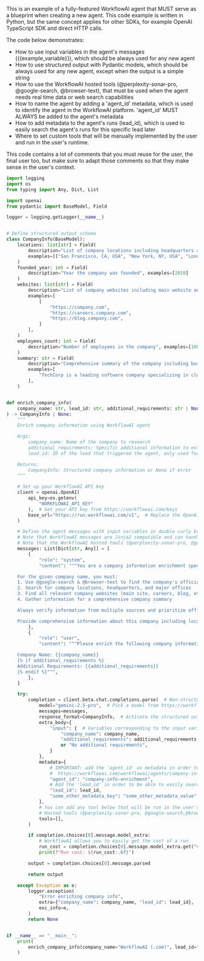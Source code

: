 
This is an example of a fully-featured WorkflowAI agent that MUST serve as a blueprint when creating a new agent. This code example is written in Python, but the same concept applies for other SDKs, for example OpenAI TypeScript SDK and direct HTTP calls.

The code below demonstrates:
- How to use input variables in the agent's messages ({{example_variable}}), which should be always used for any new agent
- How to use structured output with Pydantic models, which should be always used for any new agent, except when the output is a simple string
- How to use the WorkflowAI hosted tools (@perplexity-sonar-pro, @google-search, @browser-text), that must be used when the agent needs real time data or web search capabilities
- How to name the agent by adding a 'agent_id' metadata, which is used to identify the agent in the WorkflowAI platform. 'agent_id'  MUST ALWAYS be added to the agent's metadata
- How to add metadata to the agent's runs (lead_id), which is used to easily search the agent's runs for this specific lead later
- Where to set custom tools that will be manually implemented by the user and run in the user's runtime.

This code contains a lot of comments that you must reuse for the user, the final user too, but make sure to adapt those comments so that they make sense in the user's context.

```python
import logging
import os
from typing import Any, Dict, List

import openai
from pydantic import BaseModel, Field

logger = logging.getLogger(__name__)


# Define structured output schema
class CompanyInfo(BaseModel):
    locations: list[str] = Field(
        description="List of company locations including headquarters and major offices",  # description and examples help the agent understand the expected output
        examples=[["San Francisco, CA, USA", "New York, NY, USA", "London, UK"]],
    )
    founded_year: int = Field(
        description="Year the company was founded", examples=[2010]
    )
    websites: list[str] = Field(
        description="List of company websites including main website and relevant subdomains. Only include TLDs",
        examples=[
            [
                "https://company.com",
                "https://careers.company.com",
                "https://blog.company.com",
            ]
        ],
    )
    employees_count: int = Field(
        description="Number of employees in the company", examples=[1000]
    )
    summary: str = Field(
        description="Comprehensive summary of the company including business model, key products/services, and market position",
        examples=[
            "TechCorp is a leading software company specializing in cloud infrastructure solutions, serving over 10,000 enterprise customers globally with their flagship platform that enables scalable application deployment."
        ],
    )


def enrich_company_info(
    company_name: str, lead_id: str, additional_requirements: str | None = None
) -> CompanyInfo | None:
    """
    Enrich company information using WorkflowAI agent

    Args:
        company_name: Name of the company to research
        additional_requirements: Specific additional information to extract
        lead_id: ID of the lead that triggered the agent, only used for metadata in order to faciliate tracking down the road

    Returns:
        CompanyInfo: Structured company information or None if error
    """

    # Set up your WorkflowAI API key
    client = openai.OpenAI(
        api_key=os.getenv(
            "WORKFLOWAI_API_KEY"
        ),  # Get your API key from https://workflowai.com/keys
        base_url="https://run.workflowai.com/v1",  # Replace the OpenAI base URL with the WorkflowAI one
    )

    # Define the agent messages with input variables in double curly braces {{}}
    # Note that WorkflowAI messages are Jinja2 compatible and can handle if statements (see: {% if additional_requirements %})
    # Note that the WorkflowAI hosted tools (@perplexity-sonar-pro, @google-search, @browser-text) are directly added into the messages and DO NOT need to be also added to the 'tools' parameter of the client.beta.chat.completions.parse call
    messages: List[Dict[str, Any]] = [
        {
            "role": "system",
            "content": """You are a company information enrichment specialist. Your task is to gather comprehensive information about companies using web search and provide structured, accurate data.

    For the given company name, you must:
    1. Use @google-search & @browser-text to find the company's official information
    2. Search for company locations, headquarters, and major offices
    3. Find all relevant company websites (main site, careers, blog, etc.)
    4. Gather information for a comprehensive company summary

    Always verify information from multiple sources and prioritize official company sources. Be thorough but concise in your responses.

    Provide comprehensive information about this company including locations, websites, and a detailed summary. If additional requirements are specified, make sure to address those specifically.""",
        },
        {
            "role": "user",
            "content": """Please enrich the following company information:

    Company Name: {{company_name}}
    {% if additional_requirements %}
    Additional Requirements: {{additional_requirements}}
    {% endif %}""",
        },
    ]

    try:
        completion = client.beta.chat.completions.parse(  # Non-structured output is also supported with 'client.chat.completions.parse'
            model="gemini-2.5-pro",  # Pick a model from https://workflowai.com/models, more than 100 models are available
            messages=messages,
            response_format=CompanyInfo,  # Activate the structured output by passing the Pydantic model here
            extra_body={
                "input": {  # Variables corresponding to the input variables in the messages are passed as a dictionary here
                    "company_name": company_name,
                    "additional_requirements": additional_requirements
                    or "No additional requirements",
                }
            },
            metadata={
                # IMPORTANT: add the 'agent_id' as metadata in order to have all the agent's runs logged at:
                #  https://workflowai.com/workflowai/agents/company-info-enrichment/1/runs
                "agent_id": "company-info-enrichment",
                # Add the 'lead_id' in order to be able to easily search the agent's runs for this specific lead later
                "lead_id": lead_id,
                "some_other_metadata_key": "some_other_metadata_value",
            },
            # You can add any tool below that will be run in the user's runtime.
            # Hosted tools (@perplexity-sonar-pro, @google-search,@browser-text) are already included in the messages and DO NOT need to be added here
            tools=[],
        )

        if completion.choices[0].message.model_extra:
            # WorkflowAI allows you to easily get the cost of a run
            run_cost = completion.choices[0].message.model_extra.get("cost_usd", 0)
            print(f"Run cost: ${run_cost:.6f}")

        output = completion.choices[0].message.parsed

        return output

    except Exception as e:
        logger.exception(
            "Error enriching company info",
            extra={"company_name": company_name, "lead_id": lead_id},
            exc_info=e,
        )
        return None


if __name__ == "__main__":
    print(
        enrich_company_info(company_name="WorkflowAI (.com)", lead_id="example_lead_id")
    )

```

